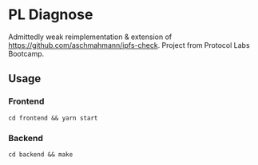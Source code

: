 # PL Diagnose

Admittedly weak reimplementation & extension of https://github.com/aschmahmann/ipfs-check.
Project from Protocol Labs Bootcamp.

## Usage

### Frontend

```
cd frontend && yarn start
```

### Backend

```
cd backend && make
```
